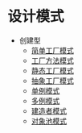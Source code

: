 设计模式
====

* 创建型
    - [简单工厂模式](Creational/SimpleFactory)
    - [工厂方法模式](Creational/FactoryMethod)
    - [静态工厂模式](Creational/StaticFactory)
    - [抽象工厂模式](Creational/AbstractFactory)
    - [单例模式](Creational/Singleton)
    - [多例模式](Creational/Multiton)
    - [建造者模式](Creational/Builder)
    - [对象池模式](Creational/Pool)
